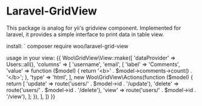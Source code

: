 # Laravel-GridView

This package is analog for yii's gridview component.
Implemented for laravel, it provides a simple interface to print data in table view.

install:
` composer require woo/laravel-grid-view

usage in your view:
{{ Woo\GridView\View::make([
    'dataProvider' => Users::all(),
    'columns' => [
      'username',
      'email',
      [
        'label' => 'Comments',
        'value' => function ($model) {
          return '<b>' . $model->comments->count() . '</b>';
        },
        'type' => 'html',
      ],
      new Woo\GridView\Actions(function ($model) {
        return [
          'update' => route('users/' . $model->id . '/update'),
          'delete' => route('users/' . $model->id . '/delete'),
          'view' => route('users/' . $model->id . '/view'),
        ];
      }),
    ],
]) }}
